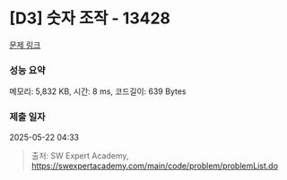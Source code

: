 # [D3] 숫자 조작 - 13428 

[문제 링크](https://swexpertacademy.com/main/code/problem/problemDetail.do?contestProbId=AX4EJPs68IkDFARe) 

### 성능 요약

메모리: 5,832 KB, 시간: 8 ms, 코드길이: 639 Bytes

### 제출 일자

2025-05-22 04:33



> 출처: SW Expert Academy, https://swexpertacademy.com/main/code/problem/problemList.do